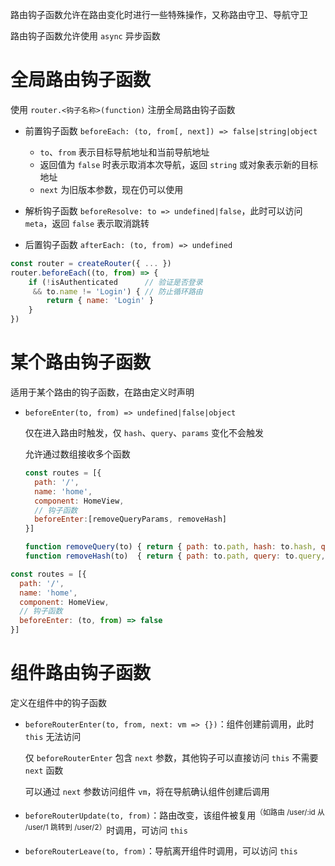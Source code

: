 路由钩子函数允许在路由变化时进行一些特殊操作，又称路由守卫、导航守卫

路由钩子函数允许使用 `async` 异步函数

# 全局路由钩子函数

使用 `router.<钩子名称>(function)` 注册全局路由钩子函数

* 前置钩子函数 `beforeEach: (to, from[, next]) => false|string|object`

  * `to`、`from` 表示目标导航地址和当前导航地址
  * 返回值为 `false` 时表示取消本次导航，返回 `string` 或对象表示新的目标地址
  * `next` 为旧版本参数，现在仍可以使用
* 解析钩子函数 `beforeResolve: to => undefined|false`，此时可以访问 `meta`，返回 `false` 表示取消跳转
* 后置钩子函数 `afterEach: (to, from) => undefined`

```js
const router = createRouter({ ... })
router.beforeEach((to, from) => {
    if (!isAuthenticated      // 验证是否登录
     && to.name != 'Login') { // 防止循环路由
        return { name: 'Login' }
    }
})
```

# 某个路由钩子函数

适用于某个路由的钩子函数，在路由定义时声明

* `beforeEnter(to, from) => undefined|false|object`

  仅在进入路由时触发，仅 `hash`、`query`、`params` 变化不会触发

  允许通过数组接收多个函数

  ```js
  const routes = [{
    path: '/',
    name: 'home',
    component: HomeView,
    // 钩子函数
    beforeEnter:[removeQueryParams, removeHash]
  }]

  function removeQuery(to) { return { path: to.path, hash: to.hash, query: {} } }
  function removeHash(to)  { return { path: to.path, query: to.query, hash: '' } }
  ```

```js
const routes = [{
  path: '/',
  name: 'home',
  component: HomeView,
  // 钩子函数
  beforeEnter: (to, from) => false
}]
```

# 组件路由钩子函数

定义在组件中的钩子函数

* `beforeRouterEnter(to, from, next: vm => {})`：组件创建前调用，此时 `this` 无法访问

  仅 `beforeRouterEnter` 包含 `next` 参数，其他钩子可以直接访问 `this` 不需要 `next` 函数

  可以通过 `next` 参数访问组件 `vm`，将在导航确认组件创建后调用
* `beforeRouterUpdate(to, from)`：路由改变，该组件被复用<sup>（如路由 /user/:id 从 /user/1 跳转到 /user/2）</sup>时调用，可访问 `this`
* `beforeRouterLeave(to, from)`：导航离开组件时调用，可以访问 `this`

‍
